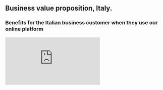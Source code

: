 ## Business value proposition, Italy.   
### Benefits for the Italian business customer when they use our online platform   

![](https://gitlab.labranet.jamk.fi/service-design/supercalifragilisticexpialidocious/-/blob/master/Kuvat/Canva12.12Lopullinen.pdf)
